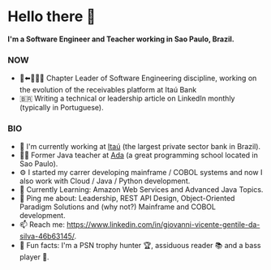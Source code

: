 # Hello there 👋

**I'm a Software Engineer and Teacher working in Sao Paulo, Brazil.**

### NOW
- 🏃⬅️🏃🏃🏃 Chapter Leader of Software Engineering discipline, working on the evolution of the receivables platform at Itaú Bank
- 🇧🇷 Writing a technical or leadership article on LinkedIn monthly (typically in Portuguese).
### BIO
- 🏦 I'm currently working at [Itaú](https://www.itau.com/) (the largest private sector bank in Brazil).
- 👨‍🏫 Former Java teacher at [Ada](https://ada.tech/) (a great programming school located in Sao Paulo).
- ⚙️ I started my carrer developing mainframe / COBOL systems and now I also work with Cloud / Java / Python development.
- 🌱 Currently Learning: Amazon Web Services and Advanced Java Topics.
- 💬 Ping me about: Leadership, REST API Design, Object-Oriented Paradigm Solutions and (why not?) Mainframe and COBOL development.
- 📫 Reach me: https://www.linkedin.com/in/giovanni-vicente-gentile-da-silva-46b63145/.
- 🤪 Fun facts: I'm a PSN trophy hunter 🏆, assiduous reader 📚 and a bass player 🎸.
